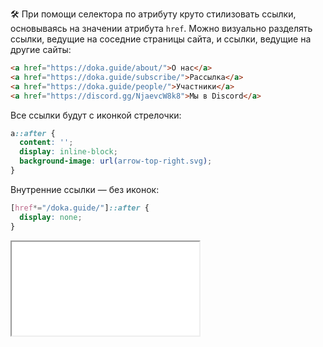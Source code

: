 🛠 При помощи селектора по атрибуту круто стилизовать ссылки, основываясь на значении атрибута `href`. Можно визуально разделять ссылки, ведущие на соседние страницы сайта, и ссылки, ведущие на другие сайты:

```html
<a href="https://doka.guide/about/">О нас</a>
<a href="https://doka.guide/subscribe/">Рассылка</a>
<a href="https://doka.guide/people/">Участники</a>
<a href="https://discord.gg/NjaevcW8k8">Мы в Discord</a>
```

Все ссылки будут с иконкой стрелочки:

```css
a::after {
  content: '';
  display: inline-block;
  background-image: url(arrow-top-right.svg);
}
```

Внутренние ссылки — без иконок:

```css
[href*="/doka.guide/"]::after {
  display: none;
}
```

<iframe title="Иконка для внешней ссылки" src="../demos/link-icon/" height="150"></iframe>
